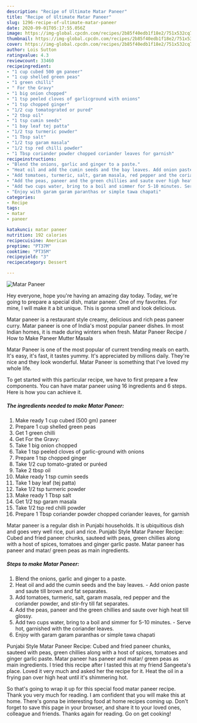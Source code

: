```yaml
---
description: "Recipe of Ultimate Matar Paneer"
title: "Recipe of Ultimate Matar Paneer"
slug: 1296-recipe-of-ultimate-matar-paneer
date: 2020-09-01T05:17:55.056Z
image: https://img-global.cpcdn.com/recipes/2b85f40edb1f18e2/751x532cq70/matar-paneer-recipe-main-photo.jpg
thumbnail: https://img-global.cpcdn.com/recipes/2b85f40edb1f18e2/751x532cq70/matar-paneer-recipe-main-photo.jpg
cover: https://img-global.cpcdn.com/recipes/2b85f40edb1f18e2/751x532cq70/matar-paneer-recipe-main-photo.jpg
author: Lois Sutton
ratingvalue: 4.3
reviewcount: 33460
recipeingredient:
- "1 cup cubed 500 gm paneer"
- "1 cup shelled green peas"
- "1 green chilli"
- " For the Gravy"
- "1 big onion chopped"
- "1 tsp peeled cloves of garlicground with onions"
- "1 tsp chopped ginger"
- "1/2 cup tomatograted or pured"
- "2 tbsp oil"
- "1 tsp cumin seeds"
- "1 bay leaf tej patta"
- "1/2 tsp turmeric powder"
- "1 Tbsp salt"
- "1/2 tsp garam masala"
- "1/2 tsp red chilli powder"
- "1 Tbsp coriander powder chopped coriander leaves for garnish"
recipeinstructions:
- "Blend the onions, garlic and ginger to a paste."
- "Heat oil and add the cumin seeds and the bay leaves. Add onion paste and saute till brown and fat separates."
- "Add tomatoes, turmeric, salt, garam masala, red pepper and the coriander powder, and stir-fry till fat separates."
- "Add the peas, paneer and the green chillies and saute over high heat till glossy."
- "Add two cups water, bring to a boil and simmer for 5-10 minutes. Serve hot, garnished with the coriander leaves."
- "Enjoy with garam garam paranthas or simple tawa chapati"
categories:
- Recipe
tags:
- matar
- paneer

katakunci: matar paneer 
nutrition: 192 calories
recipecuisine: American
preptime: "PT37M"
cooktime: "PT35M"
recipeyield: "3"
recipecategory: Dessert

---
```



![Matar Paneer](https://img-global.cpcdn.com/recipes/2b85f40edb1f18e2/751x532cq70/matar-paneer-recipe-main-photo.jpg)

Hey everyone, hope you're having an amazing day today. Today, we're going to prepare a special dish, matar paneer. One of my favorites. For mine, I will make it a bit unique. This is gonna smell and look delicious.

Matar paneer is a restaurant style creamy, delicious and rich peas paneer curry. Matar paneer is one of India&#39;s most popular paneer dishes. In most Indian homes, it is made during winters when fresh. Matar Paneer Recipe / How to Make Paneer Mutter Masala

Matar Paneer is one of the most popular of current trending meals on earth. It's easy, it's fast, it tastes yummy. It's appreciated by millions daily. They're nice and they look wonderful. Matar Paneer is something that I've loved my whole life.


To get started with this particular recipe, we have to first prepare a few components. You can have matar paneer using 16 ingredients and 6 steps. Here is how you can achieve it.

<!--inarticleads1-->

##### The ingredients needed to make Matar Paneer:

1. Make ready 1 cup cubed (500 gm) paneer
1. Prepare 1 cup shelled green peas
1. Get 1 green chilli
1. Get  For the Gravy:
1. Take 1 big onion chopped
1. Take 1 tsp peeled cloves of garlic-ground with onions
1. Prepare 1 tsp chopped ginger
1. Take 1/2 cup tomato-grated or puréed
1. Take 2 tbsp oil
1. Make ready 1 tsp cumin seeds
1. Take 1 bay leaf (tej patta)
1. Take 1/2 tsp turmeric powder
1. Make ready 1 Tbsp salt
1. Get 1/2 tsp garam masala
1. Take 1/2 tsp red chilli powder
1. Prepare 1 Tbsp coriander powder chopped coriander leaves, for garnish


Matar paneer is a regular dish in Punjabi households. It is ubiquitious dish and goes very well rice, puri and rice. Punjabi Style Matar Paneer Recipe: Cubed and fried paneer chunks, sauteed with peas, green chillies along with a host of spices, tomatoes and ginger garlic paste. Matar paneer has paneer and matar/ green peas as main ingredients. 

<!--inarticleads2-->

##### Steps to make Matar Paneer:

1. Blend the onions, garlic and ginger to a paste.
1. Heat oil and add the cumin seeds and the bay leaves. - Add onion paste and saute till brown and fat separates.
1. Add tomatoes, turmeric, salt, garam masala, red pepper and the coriander powder, and stir-fry till fat separates.
1. Add the peas, paneer and the green chillies and saute over high heat till glossy.
1. Add two cups water, bring to a boil and simmer for 5-10 minutes. - Serve hot, garnished with the coriander leaves.
1. Enjoy with garam garam paranthas or simple tawa chapati


Punjabi Style Matar Paneer Recipe: Cubed and fried paneer chunks, sauteed with peas, green chillies along with a host of spices, tomatoes and ginger garlic paste. Matar paneer has paneer and matar/ green peas as main ingredients. I tried this recipe after I tasted this at my friend Sangeeta&#39;s place. Loved it very much and asked her the recipe for it. Heat the oil in a frying pan over high heat until it&#39;s shimmering hot. 

So that's going to wrap it up for this special food matar paneer recipe. Thank you very much for reading. I am confident that you will make this at home. There's gonna be interesting food at home recipes coming up. Don't forget to save this page in your browser, and share it to your loved ones, colleague and friends. Thanks again for reading. Go on get cooking!
